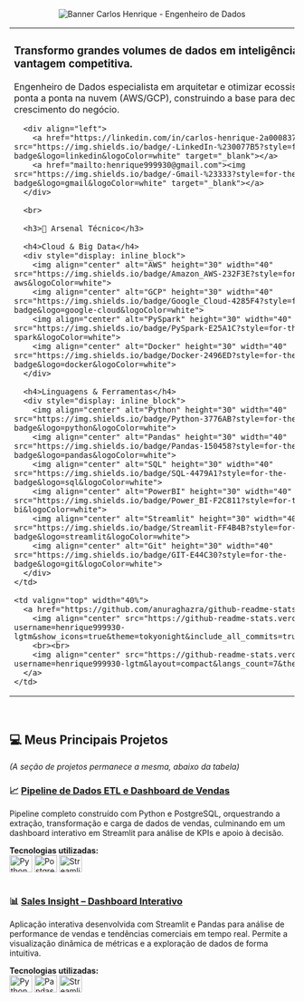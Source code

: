 <p align="center">
  <img src="https://i.imgur.com/uG9XJ2v.png" alt="Banner Carlos Henrique - Engenheiro de Dados"/>
</p>

<table>
  <tr>
    <td valign="top" width="60%">
      <h3>Transformo grandes volumes de dados em inteligência de negócio e vantagem competitiva.</h3>
      <p>Engenheiro de Dados especialista em arquitetar e otimizar ecossistemas de dados de ponta a ponta na nuvem (AWS/GCP), construindo a base para decisões estratégicas e o crescimento do negócio.</p>
      
      <div align="left">
        <a href="https://linkedin.com/in/carlos-henrique-2a0008378" target="_blank"><img src="https://img.shields.io/badge/-LinkedIn-%230077B5?style=for-the-badge&logo=linkedin&logoColor=white" target="_blank"></a>
        <a href="mailto:henrique999930@gmail.com"><img src="https://img.shields.io/badge/-Gmail-%23333?style=for-the-badge&logo=gmail&logoColor=white" target="_blank"></a>
      </div>
      
      <br>

      <h3>🚀 Arsenal Técnico</h3>
      
      <h4>Cloud & Big Data</h4>
      <div style="display: inline_block">
        <img align="center" alt="AWS" height="30" width="40" src="https://img.shields.io/badge/Amazon_AWS-232F3E?style=for-the-badge&logo=amazon-aws&logoColor=white">
        <img align="center" alt="GCP" height="30" width="40" src="https://img.shields.io/badge/Google_Cloud-4285F4?style=for-the-badge&logo=google-cloud&logoColor=white">
        <img align="center" alt="PySpark" height="30" width="40" src="https://img.shields.io/badge/PySpark-E25A1C?style=for-the-badge&logo=apache-spark&logoColor=white">
        <img align="center" alt="Docker" height="30" width="40" src="https://img.shields.io/badge/Docker-2496ED?style=for-the-badge&logo=docker&logoColor=white">
      </div>

      <h4>Linguagens & Ferramentas</h4>
      <div style="display: inline_block">
        <img align="center" alt="Python" height="30" width="40" src="https://img.shields.io/badge/Python-3776AB?style=for-the-badge&logo=python&logoColor=white">
        <img align="center" alt="Pandas" height="30" width="40" src="https://img.shields.io/badge/Pandas-150458?style=for-the-badge&logo=pandas&logoColor=white">
        <img align="center" alt="SQL" height="30" width="40" src="https://img.shields.io/badge/SQL-4479A1?style=for-the-badge&logo=sql&logoColor=white">
        <img align="center" alt="PowerBI" height="30" width="40" src="https://img.shields.io/badge/Power_BI-F2C811?style=for-the-badge&logo=power-bi&logoColor=white">
        <img align="center" alt="Streamlit" height="30" width="40" src="https://img.shields.io/badge/Streamlit-FF4B4B?style=for-the-badge&logo=streamlit&logoColor=white">
        <img align="center" alt="Git" height="30" width="40" src="https://img.shields.io/badge/GIT-E44C30?style=for-the-badge&logo=git&logoColor=white">
      </div>
    </td>
    
    <td valign="top" width="40%">
      <a href="https://github.com/anuraghazra/github-readme-stats">
        <img align="center" src="https://github-readme-stats.vercel.app/api?username=henrique999930-lgtm&show_icons=true&theme=tokyonight&include_all_commits=true&count_private=true"/>
        <br><br>
        <img align="center" src="https://github-readme-stats.vercel.app/api/top-langs/?username=henrique999930-lgtm&layout=compact&langs_count=7&theme=tokyonight"/>
      </a>
    </td>
  </tr>
</table>

<br>

## 💻 Meus Principais Projetos
*(A seção de projetos permanece a mesma, abaixo da tabela)*

### 📈 [Pipeline de Dados ETL e Dashboard de Vendas](https://github.com/henrique999930-lgtm/pipeline-etl-vendas)
<p>Pipeline completo construído com Python e PostgreSQL, orquestrando a extração, transformação e carga de dados de vendas, culminando em um dashboard interativo em Streamlit para análise de KPIs e apoio à decisão.</p>
<strong>Tecnologias utilizadas:</strong>
<div>
  <img align="center" alt="Python" height="30" width="40" src="https://img.shields.io/badge/Python-3776AB?style=for-the-badge&logo=python&logoColor=white">
  <img align="center" alt="PostgreSQL" height="30" width="40" src="https://img.shields.io/badge/PostgreSQL-4169E1?style=for-the-badge&logo=postgresql&logoColor=white">
  <img align="center" alt="Streamlit" height="30" width="40" src="https://img.shields.io/badge/Streamlit-FF4B4B?style=for-the-badge&logo=streamlit&logoColor=white">
</div>

<br>

### 📊 [Sales Insight – Dashboard Interativo](https://github.com/henrique999930-lgtm/sales-insight)
<p>Aplicação interativa desenvolvida com Streamlit e Pandas para análise de performance de vendas e tendências comerciais em tempo real. Permite a visualização dinâmica de métricas e a exploração de dados de forma intuitiva.</p>
<strong>Tecnologias utilizadas:</strong>
<div>
  <img align="center" alt="Python" height="30" width="40" src="https://img.shields.io/badge/Python-3776AB?style=for-the-badge&logo=python&logoColor=white">
  <img align="center" alt="Pandas" height="30" width="40" src="https://img.shields.io/badge/Pandas-150458?style=for-the-badge&logo=pandas&logoColor=white">
  <img align="center" alt="Streamlit" height="30" width="40" src="https://img.shields.io/badge/Streamlit-FF4B4B?style=for-the-badge&logo=streamlit&logoColor=white">
</div>
